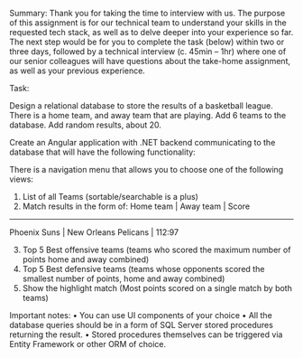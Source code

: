 Summary:
Thank you for taking the time to interview with us. The purpose of this assignment is for our technical team to understand your skills in the requested tech stack, as well as to delve deeper into your experience so far. The next step would be for you to complete the task (below) within two or three days, followed by a technical interview (c. 45min – 1hr) where one of our senior colleagues will have questions about the take-home assignment, as well as your previous experience.

Task:

Design a relational database to store the results of a basketball league. There is a home team, and away team that are playing.
Add 6 teams to the database.
Add random results, about 20.
 
Create an Angular application with .NET backend communicating to the database that will have the following functionality:
 
There is a navigation menu that allows you to choose one of the following views:
 
1. List of all Teams (sortable/searchable is a plus)
2. Match results in the form of:
Home team    | Away team            | Score
--------------------------------------------------------------
Phoenix Suns | New Orleans Pelicans | 112:97
 
3. Top 5 Best offensive teams (teams who scored the maximum number of points home and away combined)
4. Top 5 Best defensive teams (teams whose opponents scored the smallest number of points, home and away combined)
5. Show the highlight match (Most points scored on a single match by both teams)
 
Important notes:
•	You can use UI components of your choice
•	All the database queries should be in a form of SQL Server stored procedures returning the result.
•	Stored procedures themselves can be triggered via Entity Framework or other ORM of choice.

